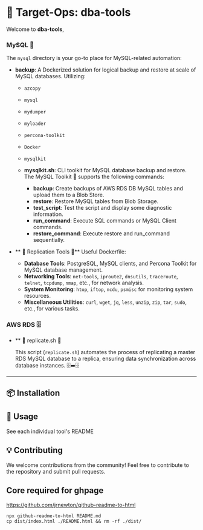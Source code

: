 # 🚀 Target-Ops: dba-tools

Welcome to **dba-tools**,


### MySQL 🐬
The `mysql` directory is your go-to place for MySQL-related automation:

- **backup**: A Dockerized solution for logical backup and restore at scale of MySQL databases. Utilizing:
  - `azcopy`
  - `mysql`
  - `mydumper`
  - `myloader`
  - `percona-toolkit`
  - `Docker`
  - `mysqlkit`
  
  - **mysqlkit.sh**: CLI toolkit for MySQL database backup and restore. The MySQL Toolkit 🚀 supports the following commands:
    - **backup**: Create backups of AWS RDS DB MySQL tables and upload them to a Blob Store.
    - **restore**: Restore MySQL tables from Blob Storage.
    - **test_script**: Test the script and display some diagnostic information.
    - **run_command**: Execute SQL commands or MySQL Client commands.
    - **restore_command**: Execute restore and run_command sequentially.

- ** 🌟 Replication Tools 🌟**
  Useful Dockerfile:
    - **Database Tools**: PostgreSQL, MySQL clients, and Percona Toolkit for   MySQL database management.
    - **Networking Tools**: `net-tools`, `iproute2`, `dnsutils`, `traceroute`,    `telnet`, `tcpdump`, `nmap`, etc., for network analysis.
    - **System Monitoring**: `htop`, `iftop`, `ncdu`, `psmisc` for monitoring     system resources.
    - **Miscellaneous Utilities**: `curl`, `wget`, `jq`, `less`, `unzip`,   `zip`,  `tar`, `sudo`, etc., for various tasks.


### AWS RDS 🗄️
  - ** 🔄 replicate.sh 🔄

    This script (`replicate.sh`) automates the process of replicating a master RDS MySQL database to a    replica, ensuring data synchronization across database instances. 🗄️➡️🗄️


---

## 📦 Installation


## 🚀 Usage
See each individual tool's README

## 💡 Contributing
We welcome contributions from the community! Feel free to contribute to the repository and submit pull requests.

## Core required for ghpage
https://github.com/jrnewton/github-readme-to-html 
```
npx github-readme-to-html README.md
cp dist/index.html ./README.html && rm -rf ./dist/
```
